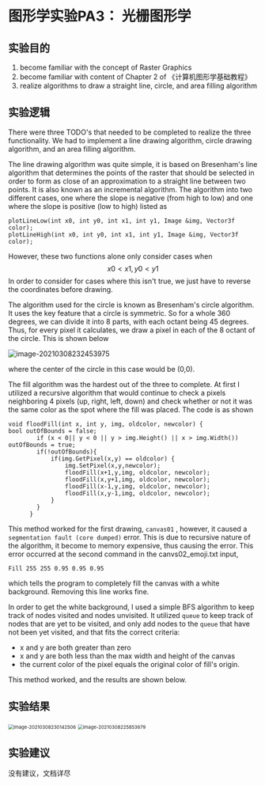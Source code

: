 # 图形学实验PA3： 光栅图形学

## 实验目的

1. become familiar with the concept of Raster Graphics
2. become familiar with content of Chapter 2 of 《计算机图形学基础教程》
3. realize algorithms to draw a straight line, circle, and area filling algorithm

## 实验逻辑

There were three TODO's that needed to be completed to realize the three functionality. We had to implement a line drawing algorithm, circle drawing algorithm, and an area filling algorithm. 

The line drawing algorithm was quite simple, it is based on Bresenham's line algorithm that determines the points of the raster that should be selected in order to form as close of an approximation to a straight line between two points. It is also known as an incremental algorithm. The algorithm into two different cases, one where the slope is negative (from high to low) and one where the slope is positive (low to high) listed as 

```
plotLineLow(int x0, int y0, int x1, int y1, Image &img, Vector3f color);
plotLineHigh(int x0, int y0, int x1, int y1, Image &img, Vector3f color);
```

However, these two functions alone only consider cases when 
$$
x0 < x1, y0 < y1
$$
In order to consider for cases where this isn't true, we just have to reverse the coordinates before drawing. 

The algorithm used for the circle is known as Bresenham's circle algorithm. It uses the key feature that a circle is symmetric. So for a whole 360 degrees, we can divide it into 8 parts, with each octant being 45 degrees. Thus, for every pixel it calculates, we draw a pixel in each of the 8 octant of the circle. This is shown below 

![image-20210308232453975](/home/akashili17/.config/Typora/typora-user-images/image-20210308232453975.png)

where the center of the circle in this case would be (0,0).

The fill algorithm was the hardest out of the three to complete. At first I utilized a recursive algorithm that would continue to check a pixels neighboring 4 pixels (up, right, left, down) and check whether or not it was the same color as the spot where the fill was placed. The code is as shown

```
void floodFill(int x, int y, img, oldcolor, newcolor) {
bool outOfBounds = false;
        if (x < 0|| y < 0 || y > img.Height() || x > img.Width()) outOfBounds = true;
        if(!outOfBounds){
            if(img.GetPixel(x,y) == oldcolor) {
                img.SetPixel(x,y,newcolor);
                floodFill(x+1,y,img, oldcolor, newcolor);
                floodFill(x,y+1,img, oldcolor, newcolor);
                floodFill(x-1,y,img, oldcolor, newcolor);
                floodFill(x,y-1,img, oldcolor, newcolor); 
            }
        }
      }
```

This method worked for the first drawing, ```canvas01``` , however, it caused a ```segmentation fault (core dumped)``` error. This is due to recursive nature of the algorithm, it become to memory expensive, thus causing the error. This error occurred at the second command in the canvs02_emoji.txt input, 

```
Fill 255 255 0.95 0.95 0.95
```

which tells the program to completely fill the canvas with a white background. Removing this line works fine. 

In order to get the white background, I used a simple BFS algorithm to keep track of nodes visited and nodes unvisited. It utilized ```queue``` to keep track of nodes that are yet to be visited, and only add nodes to the ```queue``` that have not been yet visited, and that fits the correct criteria:  

- x and y are both greater than zero
- x and y are both less than the max width and height of the canvas
- the current color of the pixel equals the original color of fill's origin. 

This method worked, and the results are shown below. 

## 实验结果



<img src="/home/akashili17/.config/Typora/typora-user-images/image-20210308230142506.png" alt="image-20210308230142506" style="zoom: 67%;" />

<img src="/home/akashili17/.config/Typora/typora-user-images/image-20210308225853679.png" alt="image-20210308225853679" style="zoom: 67%;" />

## 实验建议

没有建议，文档详尽


